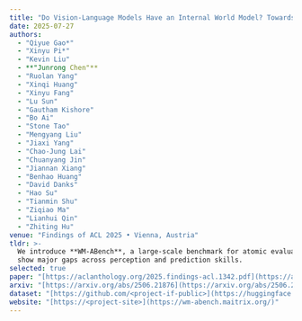 ```yaml
---
title: "Do Vision-Language Models Have an Internal World Model? Towards an Atomic Evaluation"
date: 2025-07-27
authors:
  - "Qiyue Gao*"
  - "Xinyu Pi*"
  - "Kevin Liu"
  - **"Junrong Chen"**
  - "Ruolan Yang"
  - "Xinqi Huang"
  - "Xinyu Fang"
  - "Lu Sun"
  - "Gautham Kishore"
  - "Bo Ai"
  - "Stone Tao"
  - "Mengyang Liu"
  - "Jiaxi Yang"
  - "Chao-Jung Lai"
  - "Chuanyang Jin"
  - "Jiannan Xiang"
  - "Benhao Huang"
  - "David Danks"
  - "Hao Su"
  - "Tianmin Shu"
  - "Ziqiao Ma"
  - "Lianhui Qin"
  - "Zhiting Hu"
venue: "Findings of ACL 2025 • Vienna, Austria"
tldr: >-
  We introduce **WM-ABench**, a large-scale benchmark for atomic evaluation of world-model abilities in VLMs and
  show major gaps across perception and prediction skills.
selected: true
paper: "[https://aclanthology.org/2025.findings-acl.1342.pdf](https://aclanthology.org/2025.findings-acl.1342.pdf)"
arxiv: "[https://arxiv.org/abs/2506.21876](https://arxiv.org/abs/2506.21876)"
dataset: "[https://github.com/<project-if-public>](https://huggingface.co/datasets/maitrix-org/WM-ABench)"
website: "[https://<project-site>](https://wm-abench.maitrix.org/)"
---
```

